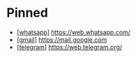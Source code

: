# Pinned
- [[whatsapp]] https://web.whatsapp.com/
- [[gmail]] https://mail.google.com
- [[telegram]] https://web.telegram.org/

[//begin]: # "Autogenerated link references for markdown compatibility"
[whatsapp]: whatsapp "whatsapp"
[gmail]: gmail "gmail"
[telegram]: telegram "telegram"
[//end]: # "Autogenerated link references"